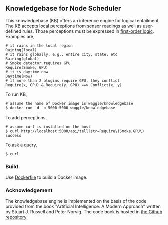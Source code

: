 ## Knowledgebase for Node Scheduler

This knowledgebase (KB) offers an inference engine for logical entailment. The KB accepts local perceptions from sensor readings as well as user-defined rules. Those perceptions must be expressed in [first-order logic](https://en.wikipedia.org/wiki/First-order_logic). Examples are,

```
# it rains in the local region
Raining(local)
# it rains globally, e.g., entire city, state, etc
Raining(global)
# Smoke detector requires GPU
Require(Smoke, GPU)
# it is daytime now
Daytime(Now)
# if more than 2 plugins require GPU, they conflict
Require(x, GPU) & Require(y, GPU) ==> Conflict(x, y)
```

To run KB,
```
# assume the name of Docker image is waggle/knowledgebase
$ docker run -d -p 5000:5000 waggle/knowledgebase
```

To add perceptions,
```
# assume curl is installed on the host
$ curl http://localhost:5000/api/tell?str=Require\(Smoke,GPU\)
success
```

To ask a query,
```
$ curl 
```

### Build

Use [Dockerfile](Dockerfile) to build a Docker image.

### Acknowledgement

The knowledgebase engine is implemented on the basis of the code provided from the book "Artificial Intelligence: A Modern Approach" written by Stuart J. Russell and Peter Norvig. The code book is hosted in [the Github repository](https://github.com/aimacode)

